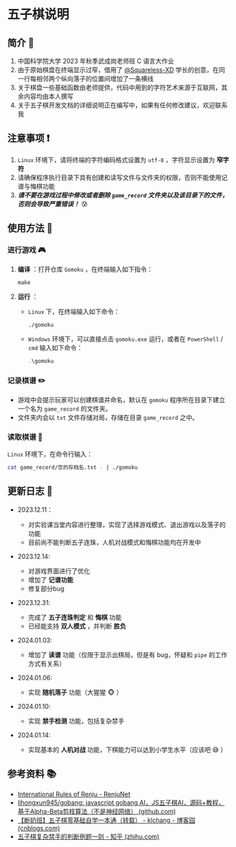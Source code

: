 # 五子棋说明

## 简介 :page_facing_up:

1. 中国科学院大学 2023 年秋季武成岗老师班 C 语言大作业
2. 由于原始棋盘在终端显示过窄，借用了 [@Squareless-XD](https://github.com/Squareless-XD) 学长的创意，在同一行每相邻两个纵向落子的位置间增加了一条横线
3. 关于棋盘一些基础函数由老师提供，代码中用到的字符艺术来源于互联网，其余内容均由本人撰写
4. 关于五子棋开发文档的详细说明正在编写中，如果有任何修改建议，欢迎联系我

## 注意事项 :heavy_exclamation_mark:

1.  `Linux` 环境下，请将终端的字符编码格式设置为 `utf-8` ，字符显示设置为 **窄字符**
3. 请确保程序执行目录下具有创建和读写文件与文件夹的权限，否则不能使用记谱与悔棋功能
4. ***请不要在游戏过程中修改或者删除 `game_record` 文件夹以及该目录下的文件，否则会导致严重错误！*** :cold_sweat:

## 使用方法 :pushpin:

### 进行游戏 :video_game:

1. **编译** ：打开仓库 `Gomoku` ，在终端输入如下指令：

   ```shell
   make
   ```

2. **运行** ：

   - `Linux` 下，在终端输入如下命令：

      ```bash
      ./gomoku
      ```

   - `Windows` 环境下，可以直接点击 `gomoku.exe` 运行，或者在 `PowerShell` / `cmd` 输入如下命令：

      ```powershell
      .\gomoku
      ```

### 记录棋谱 :pencil2:

- 游戏中会提示玩家可以创建棋谱并命名，默认在 `gomoku` 程序所在目录下建立一个名为 `game_record` 的文件夹。
- 文件夹内会以 `txt` 文件存储对局，存储在目录 `game_record` 之中。

### 读取棋谱 :blue_book:

`Linux` 环境下，在命令行输入：

```bash
cat game_record/您的存档名.txt - | ./gomoku 
```

## 更新日志 :calendar:

- 2023.12.11：
    - 对实验课当堂内容进行整理，实现了选择游戏模式、退出游戏以及落子的功能
    - 目前尚不能判断五子连珠，人机对战模式和悔棋功能均在开发中

- 2023.12.14:
    - 对游戏界面进行了优化
    - 增加了 **记谱功能**
    - 修复部分bug

- 2023.12.31:
    - 完成了 **五子连珠判定** 和 **悔棋** 功能
    - 已经能支持 **双人模式** ，并判断 **胜负**

- 2024.01.03:
  - 增加了 **读谱** 功能（仅限于显示出棋局，但是有 bug，怀疑和 `pipe` 的工作方式有关系）

- 2024.01.06:
  - 实现 **随机落子** 功能（大猩猩 :monkey_face: ）

- 2024.01.10:
  - 实现 **禁手检测** 功能，包括复杂禁手
- 2024.01.14:
    - 实现基本的 **人机对战** 功能，下棋能力可以达到小学生水平（应该吧 :sweat_smile: ）

## 参考资料 :books:

- [International Rules of Renju - RenjuNet](https://www.renju.net/rifrules/)
- [lihongxun945/gobang: javascript gobang AI，JS五子棋AI，源码+教程，基于Alpha-Beta剪枝算法（不是神经网络） (github.com)](https://github.com/lihongxun945/gobang?tab=readme-ov-file)
- [【断奶班】五子棋零基础自学一本通（转载） - klchang - 博客园 (cnblogs.com)](https://www.cnblogs.com/klchang/articles/4542994.html)
- [五子棋复杂禁手的判断例题一则 - 知乎 (zhihu.com)](https://zhuanlan.zhihu.com/p/527374023)

